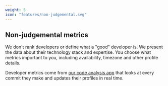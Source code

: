 ```yaml
---
weight: 5
icon: "features/non-judgemental.svg"
---
```


## Non-judgemental metrics

We don't rank developers or define what a "good" developer is. We present the data about their technology stack and expertise. You choose what metrics important to you, including availability, timezone and other profile details.

Developer metrics come from [our code analysis app](https://github.com/stackmuncher/stm) that looks at every commit they make and updates their profiles in real time.